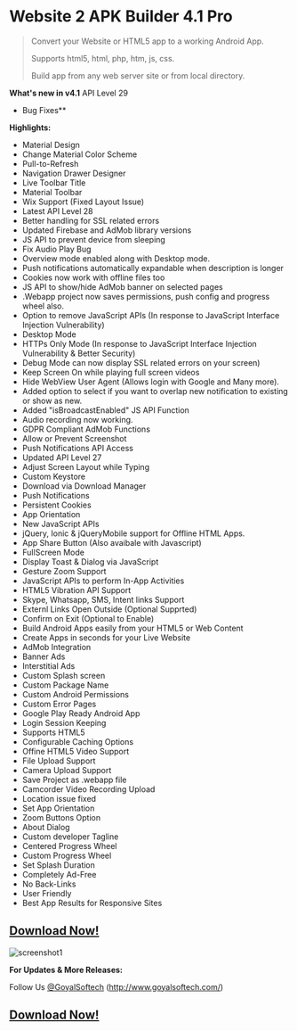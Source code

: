 # **Website 2 APK Builder 4.1 Pro**

> Convert your Website or HTML5 app to a working Android App.
> 
> Supports html5, html, php, htm, js, css.
> 
> Build app from any web server site or from local directory.

**What's new in v4.1**
API Level 29
- Bug Fixes**

**Highlights:**
- Material Design
- Change Material Color Scheme
- Pull-to-Refresh
- Navigation Drawer Designer
- Live Toolbar Title
- Material Toolbar
- Wix Support (Fixed Layout Issue)
- Latest API Level 28
- Better handling for SSL related errors
- Updated Firebase and AdMob library versions
- JS API to prevent device from sleeping
- Fix Audio Play Bug
- Overview mode enabled along with Desktop mode.
- Push notifications automatically expandable when description is longer
- Cookies now work with offline files too
- JS API to show/hide AdMob banner on selected pages
- .Webapp project now saves permissions, push config and progress wheel also.
- Option to remove JavaScript APIs (In response to JavaScript Interface Injection Vulnerability)
- Desktop Mode
- HTTPs Only Mode (In response to JavaScript Interface Injection Vulnerability & Better Security)
- Debug Mode can now display SSL related errors on your screen)
- Keep Screen On while playing full screen videos
- Hide WebView User Agent (Allows login with Google and Many more).
- Added option to select if you want to overlap new notification to existing or show as new.
- Added "isBroadcastEnabled" JS API Function
- Audio recording now working.  
- GDPR Compliant AdMob Functions
- Allow or Prevent Screenshot
- Push Notifications API Access
- Updated API Level 27
- Adjust Screen Layout while Typing
- Custom Keystore
- Download via Download Manager
- Push Notifications
- Persistent Cookies
- App Orientation
- New JavaScript APIs 
- jQuery, Ionic & jQueryMobile support for Offline HTML Apps.
- App Share Button (Also avaibale with Javascript)
- FullScreen Mode
- Display Toast & Dialog via JavaScript
- Gesture Zoom Support
- JavaScript APIs to perform In-App Activities
- HTML5 Vibration API Support
- Skype, Whatsapp, SMS, Intent links Support
- Externl Links Open Outside (Optional Supprted)
- Confirm on Exit (Optional to Enable)
- Build Android Apps easily from your HTML5 or Web Content
- Create Apps in seconds for your Live Website
- AdMob Integration
- Banner Ads
- Interstitial Ads
- Custom Splash screen
- Custom Package Name
- Custom Android Permissions
- Custom Error Pages
- Google Play Ready Android App
- Login Session Keeping
- Supports HTML5
- Configurable Caching Options
- Offine HTML5 Video Support
- File Upload Support
- Camera Upload Support
- Save Project as .webapp file
- Camcorder Video Recording Upload
- Location issue fixed
- Set App Orientation
- Zoom Buttons Option
- About Dialog
- Custom developer Tagline
- Centered Progress Wheel
- Custom Progress Wheel
- Set Splash Duration
- Completely Ad-Free
- No Back-Links
- User Friendly
- Best App Results for Responsive Sites


## **[Download Now!](https://websitetoapk.com/download.html)**

![screenshot1](https://websitetoapk.com/images/screenshots/v4.1_1.png)

**For Updates & More Releases:**

Follow Us [@GoyalSoftech](https://github.com/goyalsoftech/)
(http://www.goyalsoftech.com/)

## **[Download Now!](https://websitetoapk.com/download.html)**
